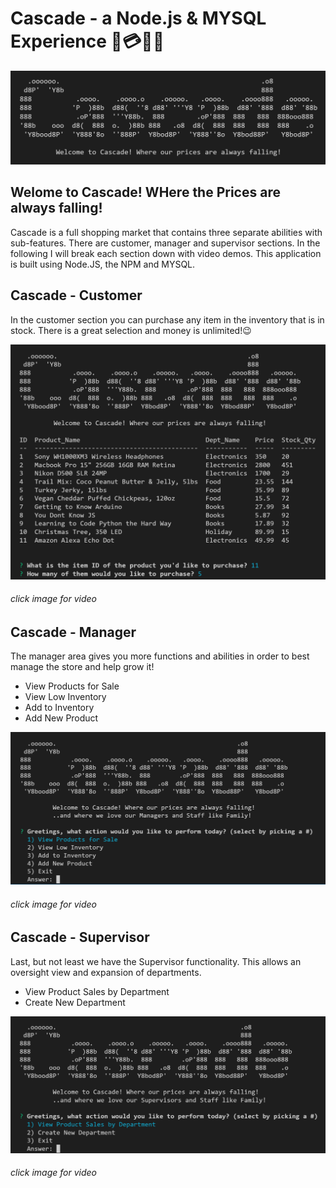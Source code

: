 # Cascade - a Node.js & MYSQL Experience :department_store::credit_card::dollar::handbag:
![Cascade_Store_Front](Images/cascade.PNG)

## Welome to Cascade! WHere the Prices are always falling!
Cascade is a full shopping market that contains three separate abilities with sub-features. There are customer, manager and supervisor sections. In the following I will break each section down with video demos. This application is built using Node.JS, the NPM and MYSQL. 


## Cascade - Customer
In the customer section you can purchase any item in the inventory that is in stock. There is a great selection and money is unlimited!:wink:

[![Cascade_Customer](Images/cascadeCustomer.PNG)](https://www.youtube.com/embed/u6SP9P0S__E)
###### click image for video


## Cascade - Manager
The manager area gives you more functions and abilities in order to best manage the store and help grow it!
- View Products for Sale
- View Low Inventory
- Add to Inventory
- Add New Product

[![Cascade_Manager](Images/cascadeManager.PNG)](https://www.youtube.com/embed/DEFMzgEcXD4)
###### click image for video


## Cascade - Supervisor
Last, but not least we have the Supervisor functionality. This allows an oversight view and expansion of departments.
- View Product Sales by Department
- Create New Department

[![Cascade_Supervisor](Images/cascadeSupervisor.PNG)](https://www.youtube.com/embed/7F2Ol5dGd30)
###### click image for video


